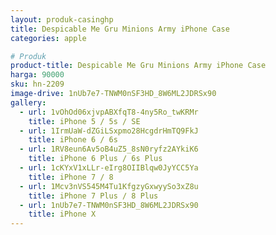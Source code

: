 ```yaml
---
layout: produk-casinghp
title: Despicable Me Gru Minions Army iPhone Case
categories: apple

# Produk
product-title: Despicable Me Gru Minions Army iPhone Case
harga: 90000
sku: hn-2209
image-drive: 1nUb7e7-TNWM0nSF3HD_8W6ML2JDRSx90
gallery:
  - url: 1vOhOd06xjvpABXfqT8-4ny5Ro_twKRMr
    title: iPhone 5 / 5s / SE
  - url: 1IrmUaW-dZGiLSxpmo28HcgdrHmTQ9FkJ
    title: iPhone 6 / 6s
  - url: 1RV8eun6Av5oB4uZ5_8sN0ryfz2AYkiK6
    title: iPhone 6 Plus / 6s Plus
  - url: 1cKYxV1xLLr-eIrg8OIIBlqw0JyYCC5Ya
    title: iPhone 7 / 8
  - url: 1Mcv3nVS545M4Tu1KfgzyGxwyySo3xZ8u
    title: iPhone 7 Plus / 8 Plus
  - url: 1nUb7e7-TNWM0nSF3HD_8W6ML2JDRSx90
    title: iPhone X
---
```

